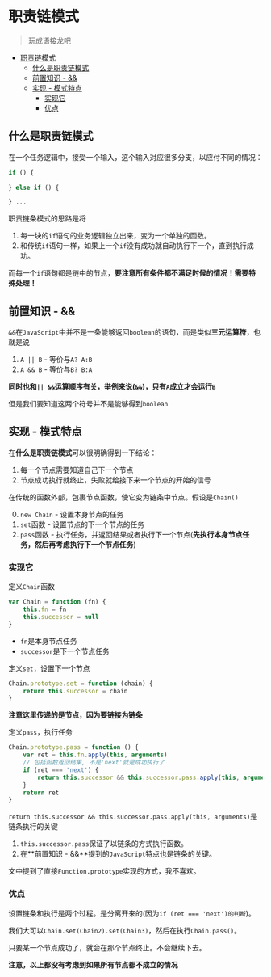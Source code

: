 # 职责链模式
> 玩成语接龙吧

<!-- TOC -->

- [职责链模式](#职责链模式)
    - [什么是职责链模式](#什么是职责链模式)
    - [前置知识 - &&](#前置知识---)
    - [实现 - 模式特点](#实现---模式特点)
        - [实现它](#实现它)
        - [优点](#优点)

<!-- /TOC -->

## 什么是职责链模式

在一个任务逻辑中，接受一个输入，这个输入对应很多分支，以应付不同的情况：

```JavaScript
if () {
    
} else if () {

} ...
```

职责链条模式的思路是将

1. 每一块的`if`语句的业务逻辑独立出来，变为一个单独的函数。
2. 和传统`if`语句一样，如果上一个`if`没有成功就自动执行下一个，直到执行成功。

而每一个`if`语句都是链中的节点，**要注意所有条件都不满足时候的情况！需要特殊处理！**

## 前置知识 - &&

`&&`在`JavaScript`中并不是一条能够返回`boolean`的语句，而是类似**三元运算符**，也就是说

1. `A || B` - 等价与`A? A:B`
2. `A && B` - 等价与`B? B:A`

**同时也和`|| &&`运算顺序有关，举例来说(`&&`)，只有`A`成立才会运行`B`**

但是我们要知道这两个符号并不是能够得到`boolean`

## 实现 - 模式特点

在**什么是职责链模式**可以很明确得到一下结论：

1. 每一个节点需要知道自己下一个节点
2. 节点成功执行就终止，失败就给接下来一个节点的开始的信号

在传统的函数外部，包裹节点函数，使它变为链条中节点。假设是`Chain()`

0. `new Chain` - 设置本身节点的任务
1. `set`函数 - 设置节点的下一个节点的任务
2. `pass`函数 - 执行任务，并返回结果或者执行下一个节点(**先执行本身节点任务，然后再考虑执行下一个节点任务**)

### 实现它

定义`Chain`函数

```JavaScript
var Chain = function (fn) {
    this.fn = fn
    this.successor = null
}
```

* `fn`是本身节点任务
* `successor`是下一个节点任务

定义`set`，设置下一个节点

```JavaScript
Chain.prototype.set = function (chain) {
    return this.successor = chain
}
```

**注意这里传递的是节点，因为要链接为链条**

定义`pass`，执行任务

```JavaScript
Chain.prototype.pass = function () {
    var ret = this.fn.apply(this, arguments)
    // 包括函数返回结果, 不是'next'就是成功执行了
    if (ret === 'next') {
        return this.successor && this.successor.pass.apply(this, arguments)
    }
    return ret
}
```

`return this.successor && this.successor.pass.apply(this, arguments)`是链条执行的关键

1. `this.successor.pass`保证了以链条的方式执行函数。
2. 在**前置知识 - &&**提到的`JavaScript`特点也是链条的关键。

文中提到了直接`Function.prototype`实现的方式，我不喜欢。

### 优点

设置链条和执行是两个过程。是分离开来的(因为`if (ret === 'next')的判断`)。

我们大可以`Chain.set(Chain2).set(Chain3)`，然后在执行`Chain.pass()`。

只要某一个节点成功了，就会在那个节点终止。不会继续下去。

**注意，以上都没有考虑到如果所有节点都不成立的情况**



